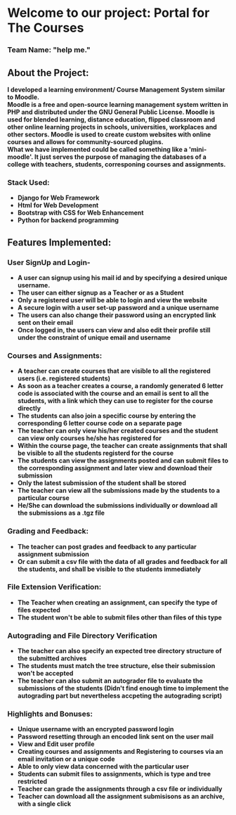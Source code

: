 # Welcome to our project: Portal for The Courses

### <b>Team Name:<b/> "help me."<br/>

## About the Project:
I developed a learning environment/ Course Management System similar to Moodle.<br/>
Moodle is a free and open-source learning management system written in PHP and distributed under the GNU General Public License. Moodle is used for blended learning, distance education, flipped classroom and other online learning projects in schools, universities, workplaces and other sectors. Moodle is used to create custom websites with online courses and allows for community-sourced plugins.<br/>
What we have implemented could be called something like a 'mini-moodle'. It just serves the purpose of managing the databases of a college with teachers, students, corresponing courses and assignments.

### Stack Used:
* Django for Web Framework
* Html for Web Development
* Bootstrap with CSS for Web Enhancement
* Python for backend programming

## Features Implemented:

### User SignUp and Login-
+ A user can signup using his mail id and by specifying a desired unique username.
+ The user can either signup as a Teacher or as a Student
+ Only a registered user will be able to login and view the website
+ A secure login with a user set-up password and a unique username
+ The users can also change their password using an encrypted link sent on their email
+ Once logged in, the users can view and also edit their profile still under the constraint of unique email and username

### Courses and Assignments:
+ A teacher can create courses that are visible to all the registered users (i.e. registered students)
+ As soon as a teacher creates a course, a randomly generated 6 letter code is associated with the course and an email is sent to all the students, with a link which they can use to register for the course directly
+ The students can also join a specific course by entering the corresponding 6 letter course code on a separate page
+ The teacher can only view his/her created courses and the student can view only courses he/she has registered for
+ Within the course page, the teacher can create assignments that shall be visible to all the students registerd for the course
+ The students can view the assignments posted and can submit files to the corresponding assignment and later view and download their submission
+ Only the latest submission of the student shall be stored
+ The teacher can view all the submissions made by the students to a particular course
+ He/She can download the submissions individually or download all the submissions as a .tgz file

### Grading and Feedback:
+ The teacher can post grades and feedback to any particular assignment submission
+ Or can submit a csv file with the data of all grades and feedback for all the students, and shall be visible to the students immediately

### File Extension Verification:
+ The Teacher when creating an assignment, can specify the type of files expected
+ The student won't be able to submit files other than files of this type

### Autograding and File Directory Verification
+ The teacher can also specify an expected tree directory structure of the submitted archives
+ The students must match the tree structure, else their submission won't be accepted
+ The teacher can also submit an autograder file to evaluate the submissions of the students (Didn't find enough time to implement the autograding part but nevertheless accpeting the autograding script)

### Highlights and Bonuses:
+ Unique username with an encrypted password login
+ Password resetting through an encoded link sent on the user mail
+ View and Edit user profile
+ Creating courses and assignments and Registering to courses via an email invitation or a unique code
+ Able to only view data concerned with the particular user
+ Students can submit files to assignments, which is type and tree restricted
+ Teacher can grade the assignments through a csv file or individually
+ Teacher can download all the assignment submisisons as an archive, with a single click

